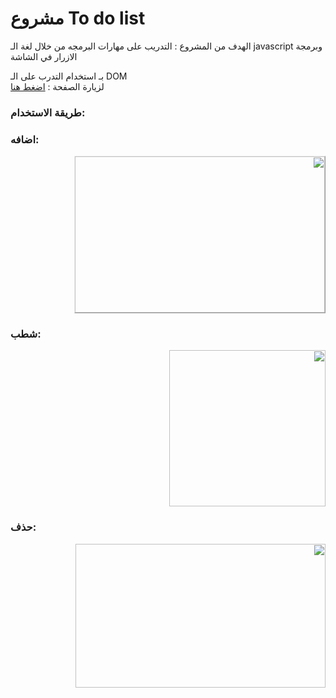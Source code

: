 



# مشروع To do list 


الهدف من المشروع :
التدريب على مهارات البرمجه من خلال لغة الـ javascript وبرمجة الازرار في الشاشة

بـ استخدام التدرب على الـ DOM  
لزيارة الصفحة : [اضغط هنا](https://fai98.github.io/FAYToDoList/)

<h3 > طريقة الاستخدام:</h3>
<h3> اضافه:</h3>
<div dir="rtl"><img src="https://github.com/fai98/FAYToDoList/assets/80738281/fd0042f2-ce31-4c3f-bad9-74893c73b31a" width="400" height="250" style="border-style: outset ;  border-width: 1px;"></div>
<h3> شطب:</h3>
<div dir="rtl"><img src="https://github.com/fai98/FAYToDoList/assets/80738281/a66fb494-551f-4d13-9534-6172d3e10c38" height="250"></div>

<h3> حذف:</h3>
  <div dir="rtl"><img src="https://github.com/fai98/FAYToDoList/assets/80738281/28864450-b119-4e40-a005-dca318c50b28" width="400" height="230"></div>

  

